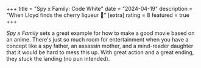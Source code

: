 +++
title = "Spy x Family: Code White"
date = "2024-04-19"
description = "When Lloyd finds the cherry liqueur 🥹"
[extra]
rating = 8
featured = true
+++

_Spy x Family_ sets a great example for how to make a good movie based on an anime. There's just so much room for entertainment when you have a concept like a spy father, an assassin mother, and a mind-reader daughter that it would be hard to mess this up. With great action and a great ending, they stuck the landing (no pun intended).

